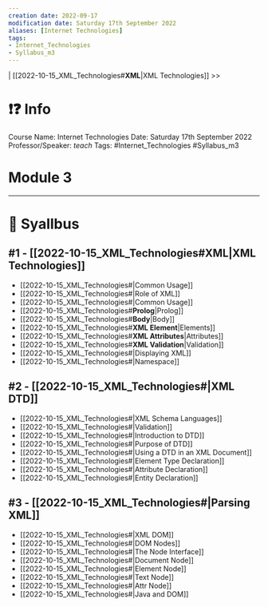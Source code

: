 ```yaml
---
creation date: 2022-09-17
modification date: Saturday 17th September 2022
aliases: [Internet Technologies] 
tags: 
- Internet_Technologies
- Syllabus_m3
---
```


 | [[2022-10-15_XML_Technologies#**XML**|XML Technologies]] >>

# ❗❓ Info
Course Name: Internet Technologies
Date: Saturday 17th September 2022
Professor/Speaker: *teach*
Tags: #Internet_Technologies #Syllabus_m3 

# Module 3
---
# 📕 Syallbus

##  #1 - [[2022-10-15_XML_Technologies#**XML**|XML Technologies]]
- [[2022-10-15_XML_Technologies#|Common Usage]]
- [[2022-10-15_XML_Technologies#|Role of XML]]
- [[2022-10-15_XML_Technologies#|Common Usage]]
- [[2022-10-15_XML_Technologies#**Prolog**|Prolog]]
- [[2022-10-15_XML_Technologies#**Body**|Body]]
- [[2022-10-15_XML_Technologies#**XML Element**|Elements]]
- [[2022-10-15_XML_Technologies#**XML Attributes**|Attributes]]
- [[2022-10-15_XML_Technologies#**XML Validation**|Validation]]
- [[2022-10-15_XML_Technologies#|Displaying XML]]
- [[2022-10-15_XML_Technologies#|Namespace]]

##  #2 - [[2022-10-15_XML_Technologies#|XML DTD]]
- [[2022-10-15_XML_Technologies#|XML Schema Languages]]
- [[2022-10-15_XML_Technologies#|Validation]]
- [[2022-10-15_XML_Technologies#|Introduction to DTD]]
- [[2022-10-15_XML_Technologies#|Purpose of DTD]]
- [[2022-10-15_XML_Technologies#|Using a DTD in an XML Document]]
- [[2022-10-15_XML_Technologies#|Element Type Declaration]]
- [[2022-10-15_XML_Technologies#|Attribute Declaration]]
- [[2022-10-15_XML_Technologies#|Entity Declaration]]

## #3 - [[2022-10-15_XML_Technologies#|Parsing XML]]
- [[2022-10-15_XML_Technologies#|XML DOM]]
- [[2022-10-15_XML_Technologies#|DOM Nodes]]
- [[2022-10-15_XML_Technologies#|The Node Interface]]
- [[2022-10-15_XML_Technologies#|Document Node]]
- [[2022-10-15_XML_Technologies#|Element Node]]
- [[2022-10-15_XML_Technologies#|Text Node]]
- [[2022-10-15_XML_Technologies#|Attr Node]]
- [[2022-10-15_XML_Technologies#|Java and DOM]]